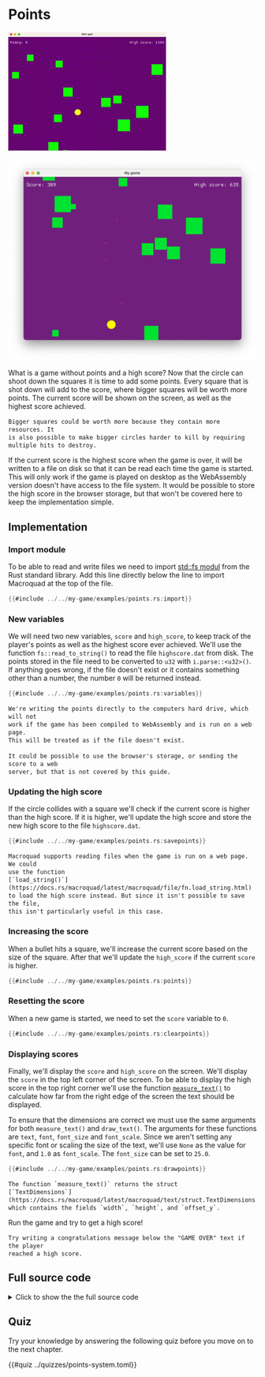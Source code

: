 # Points

<div class="noprint">

![Screenshot](images/screenshots-web/points.gif#center)

</div>
<div class="onlyprint">

![Screenshot](images/screenshots-print/points.png#center)

</div>

What is a game without points and a high score? Now that the circle can shoot
down the squares it is time to add some points. Every square that is shot down
will add to the score, where bigger squares will be worth more points. The
current score will be shown on the screen, as well as the highest score
achieved.

```admonish info title="Is bigger better?"
Bigger squares could be worth more because they contain more resources. It
is also possible to make bigger circles harder to kill by requiring
multiple hits to destroy.
```

If the current score is the highest score when the game is over, it will be
written to a file on disk so that it can be read each time the game is
started. This will only work if the game is played on desktop as the
WebAssembly version doesn't have access to the file system. It would be
possible to store the high score in the browser storage, but that won't be
covered here to keep the implementation simple.

## Implementation

### Import module

To be able to read and write files we need to import [std::fs
modul](https://doc.rust-lang.org/std/fs/index.html) from the Rust standard
library. Add this line directly below the line to import Macroquad at the top
of the file.

```rust
{{#include ../../my-game/examples/points.rs:import}}
```

### New variables

We will need two new variables, `score` and `high_score`, to keep track of the
player's points as well as the highest score ever achieved. We'll use the
function `fs::read_to_string()` to read the file `highscore.dat` from disk.
The points stored in the file need to be converted to `u32` with
`i.parse::<u32>()`. If anything goes wrong, if the file doesn't exist or it
contains something other than a number, the number `0` will be returned
instead.

```rust
{{#include ../../my-game/examples/points.rs:variables}}
```

```admonish note title="Writing to disk"
We're writing the points directly to the computers hard drive, which will not
work if the game has been compiled to WebAssembly and is run on a web page.
This will be treated as if the file doesn't exist.

It could be possible to use the browser's storage, or sending the score to a web
server, but that is not covered by this guide.
```

### Updating the high score

If the circle collides with a square we'll check if the current score is
higher than the high score. If it is higher, we'll update the high score and
store the new high score to the file `highscore.dat`.

```rust [hl,2-4]
{{#include ../../my-game/examples/points.rs:savepoints}}
```

```admonish note title="Reading files on web"
Macroquad supports reading files when the game is run on a web page. We could
use the function
[`load_string()`](https://docs.rs/macroquad/latest/macroquad/file/fn.load_string.html)
to load the high score instead. But since it isn't possible to save the file,
this isn't particularly useful in this case.
```

### Increasing the score

When a bullet hits a square, we'll increase the current score based on the
size of the square. After that we'll update the `high_score` if the current
`score` is higher.

```rust [hl,4-5]
{{#include ../../my-game/examples/points.rs:points}}
```

### Resetting the score

When a new game is started, we need to set the `score` variable to `0`.

```rust [hl,6]
{{#include ../../my-game/examples/points.rs:clearpoints}}
```

### Displaying scores

Finally, we'll display the `score` and `high_score` on the screen. We'll
display the `score` in the top left corner of the screen. To be able to
display the high score in the top right corner we'll use the function
[`measure_text()`](https://docs.rs/macroquad/latest/macroquad/text/fn.measure_text.html)
to calculate how far from the right edge of the screen the text should be
displayed.

To ensure that the dimensions are correct we must use the same arguments for
both `measure_text()` and `draw_text()`. The arguments for these functions are
`text`, `font`, `font_size` and `font_scale`. Since we aren't setting any
specific font or scaling the size of the text, we'll use `None` as the value
for `font`, and `1.0` as `font_scale`. The `font_size` can be set to `25.0`.

```rust
{{#include ../../my-game/examples/points.rs:drawpoints}}
```

```admonish info title="Measure text"
The function `measure_text()` returns the struct
[`TextDimensions`](https://docs.rs/macroquad/latest/macroquad/text/struct.TextDimensions.html)
which contains the fields `width`, `height`, and `offset_y`.
```

Run the game and try to get a high score!

```admonish tip title="Challenge" class="challenge"
Try writing a congratulations message below the "GAME OVER" text if the player
reached a high score.
```

<div class="noprint">

## Full source code

<details>
  <summary>Click to show the the full source code</summary>

```rust
{{#include ../../my-game/examples/points.rs:all}}
```
</details>
</div>

<div class="noprint">

## Quiz

Try your knowledge by answering the following quiz before you move on to the
next chapter.

{{#quiz ../quizzes/points-system.toml}}

</div>
